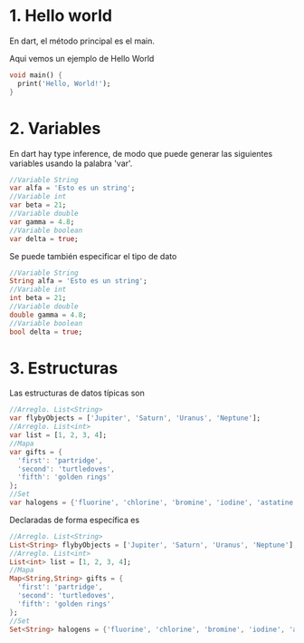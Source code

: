 # 1. Hello world
En dart, el método principal es el main.

Aqui vemos un ejemplo de Hello World
```dart
void main() {
  print('Hello, World!');
}
```

# 2. Variables
En dart hay type inference, de modo que puede generar las siguientes variables usando la palabra 'var'.

```dart
//Variable String
var alfa = 'Esto es un string';
//Variable int
var beta = 21;
//Variable double
var gamma = 4.8;
//Variable boolean
var delta = true;
```

Se puede también especificar el tipo de dato
```dart
//Variable String
String alfa = 'Esto es un string';
//Variable int
int beta = 21;
//Variable double
double gamma = 4.8;
//Variable boolean
bool delta = true;
```

# 3. Estructuras
Las estructuras de datos típicas son
```dart
//Arreglo. List<String>
var flybyObjects = ['Jupiter', 'Saturn', 'Uranus', 'Neptune'];
//Arreglo. List<int>
var list = [1, 2, 3, 4];
//Mapa
var gifts = {
  'first': 'partridge',
  'second': 'turtledoves',
  'fifth': 'golden rings'
};
//Set
var halogens = {'fluorine', 'chlorine', 'bromine', 'iodine', 'astatine'};
```

Declaradas de forma específica es
```dart
//Arreglo. List<String>
List<String> flybyObjects = ['Jupiter', 'Saturn', 'Uranus', 'Neptune'];
//Arreglo. List<int>
List<int> list = [1, 2, 3, 4];
//Mapa
Map<String,String> gifts = {
  'first': 'partridge',
  'second': 'turtledoves',
  'fifth': 'golden rings'
};
//Set
Set<String> halogens = {'fluorine', 'chlorine', 'bromine', 'iodine', 'astatine'};
```
